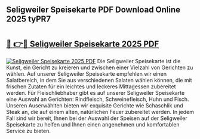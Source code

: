 ## Seligweiler Speisekarte PDF Download Online 2025 tyPR7

# <h2><a href="http://gce6jf.nevu.top/?p=Seligweiler+Speisekarte">🔗 👉🔴 Seligweiler Speisekarte 2025 PDF</a></h2>

[![Seligweiler Speisekarte 2025 PDF](https://i.imgur.com/dBaPXMq.png)](http://gce6jf.nevu.top/?p=Seligweiler+Speisekarte)
Die Seligweiler Speisekarte ist die Kunst, ein Gericht zu kreieren und zwischen einer Vielzahl von Gerichten zu wählen. Auf unserer Seligweiler Speisekarte empfehlen wir einen Salatbereich, in dem Sie aus verschiedenen Salaten wählen können, die mit frischen Zutaten für ein leichtes und leckeres Mittagessen zubereitet werden. Für Fleischliebhaber gibt es auf unserer Seligweiler Speisekarte eine Auswahl an Gerichten: Rindfleisch, Schweinefleisch, Huhn und Fisch. Unseren Auserwählten bieten wir exquisite Gerichte wie Schaschlik und Steak an, die auf einem alten, natürlichen Feuer zubereitet werden. In jedem Fall sind wir bereit, Ihnen bei der Auswahl der Speisen auf der Seligweiler Speisekarte zu helfen und Ihnen einen angenehmen und komfortablen Service zu bieten.
